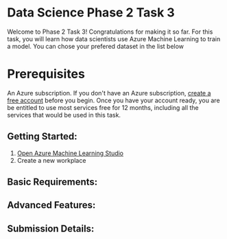 # Data Science Phase 2 Task 3

Welcome to Phase 2 Task 3! Congratulations for making it so far. For this task, you will learn how data scientists use Azure Machine Learning to train a model. You can chose your prefered dataset in the list below 

# Prerequisites
An Azure subscription. If you don't have an Azure subscription, [create a free account](https://azure.microsoft.com/en-us/free/) before you begin. Once you have your account ready, you are be entitled to use most services free for 12 months, including all the services that would be used in this task.

## Getting Started:
1. [Open Azure Machine Learning Studio](https://azure.microsoft.com/en-au/products/machine-learning)
2. Create a new workplace


## Basic Requirements:


## Advanced Features:



## Submission Details:
